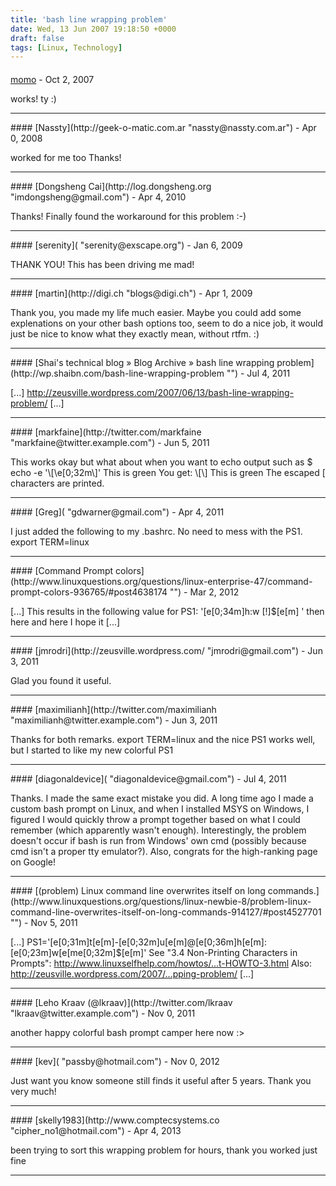 ```yaml
---
title: 'bash line wrapping problem'
date: Wed, 13 Jun 2007 19:18:50 +0000
draft: false
tags: [Linux, Technology]
---
```



#### 
[momo]( "nbeyhurst@gmail.com") - <time datetime="2007-10-30 11:51:51">Oct 2, 2007</time>

works! ty :)
<hr />
#### 
[Nassty](http://geek-o-matic.com.ar "nassty@nassty.com.ar") - <time datetime="2008-04-27 03:04:16">Apr 0, 2008</time>

worked for me too Thanks!
<hr />
#### 
[Dongsheng Cai](http://log.dongsheng.org "imdongsheng@gmail.com") - <time datetime="2010-04-29 04:42:29">Apr 4, 2010</time>

Thanks! Finally found the workaround for this problem :-)
<hr />
#### 
[serenity]( "serenity@exscape.org") - <time datetime="2009-01-31 12:13:23">Jan 6, 2009</time>

THANK YOU! This has been driving me mad!
<hr />
#### 
[martin](http://digi.ch "blogs@digi.ch") - <time datetime="2009-04-06 17:36:20">Apr 1, 2009</time>

Thank you, you made my life much easier. Maybe you could add some explenations on your other bash options too, seem to do a nice job, it would just be nice to know what they exactly mean, without rtfm. :)
<hr />
#### 
[Shai&#039;s technical blog &raquo; Blog Archive &raquo; bash line wrapping problem](http://wp.shaibn.com/bash-line-wrapping-problem "") - <time datetime="2011-07-14 08:58:18">Jul 4, 2011</time>

\[...\] http://zeusville.wordpress.com/2007/06/13/bash-line-wrapping-problem/ \[...\]
<hr />
#### 
[markfaine](http://twitter.com/markfaine "markfaine@twitter.example.com") - <time datetime="2011-06-17 10:41:09">Jun 5, 2011</time>

This works okay but what about when you want to echo output such as $ echo -e '\\\[\\e\[0;32m\\\]' This is green You get: \\\[\\\] This is green The escaped \[ characters are printed.
<hr />
#### 
[Greg]( "gdwarner@gmail.com") - <time datetime="2011-04-28 14:02:27">Apr 4, 2011</time>

I just added the following to my .bashrc. No need to mess with the PS1. export TERM=linux
<hr />
#### 
[Command Prompt colors](http://www.linuxquestions.org/questions/linux-enterprise-47/command-prompt-colors-936765/#post4638174 "") - <time datetime="2012-03-27 19:44:19">Mar 2, 2012</time>

\[...\] This results in the following value for PS1: '\[e\[0;34m\]h:w \[!\]$\[e\[m\] ' then here and here I hope it \[...\]
<hr />
#### 
[jmrodri](http://zeusville.wordpress.com/ "jmrodri@gmail.com") - <time datetime="2011-06-15 22:40:44">Jun 3, 2011</time>

Glad you found it useful.
<hr />
#### 
[maximilianh](http://twitter.com/maximilianh "maximilianh@twitter.example.com") - <time datetime="2011-06-15 14:46:15">Jun 3, 2011</time>

Thanks for both remarks. export TERM=linux and the nice PS1 works well, but I started to like my new colorful PS1
<hr />
#### 
[diagonaldevice]( "diagonaldevice@gmail.com") - <time datetime="2011-07-07 15:45:37">Jul 4, 2011</time>

Thanks. I made the same exact mistake you did. A long time ago I made a custom bash prompt on Linux, and when I installed MSYS on Windows, I figured I would quickly throw a prompt together based on what I could remember (which apparently wasn't enough). Interestingly, the problem doesn't occur if bash is run from Windows' own cmd (possibly because cmd isn't a proper tty emulator?). Also, congrats for the high-ranking page on Google!
<hr />
#### 
[(problem) Linux command line overwrites itself on long commands.](http://www.linuxquestions.org/questions/linux-newbie-8/problem-linux-command-line-overwrites-itself-on-long-commands-914127/#post4527701 "") - <time datetime="2011-11-18 14:33:09">Nov 5, 2011</time>

\[...\] PS1='\[e\[0;31m\]t\[e\[m\]-\[e\[0;32m\]u\[e\[m\]@\[e\[0;36m\]h\[e\[m\]:\[e\[0;23m\]w\[e\[me\[0;32m\]$\[e\[m\]' See "3.4 Non-Printing Characters in Prompts": http://www.linuxselfhelp.com/howtos/...t-HOWTO-3.html Also: http://zeusville.wordpress.com/2007/...pping-problem/ \[...\]
<hr />
#### 
[Leho Kraav (@lkraav)](http://twitter.com/lkraav "lkraav@twitter.example.com") - <time datetime="2011-11-20 10:41:08">Nov 0, 2011</time>

another happy colorful bash prompt camper here now :>
<hr />
#### 
[kev]( "passby@hotmail.com") - <time datetime="2012-11-18 12:17:33">Nov 0, 2012</time>

Just want you know someone still finds it useful after 5 years. Thank you very much!
<hr />
#### 
[skelly1983](http://www.comptecsystems.co "cipher_no1@hotmail.com") - <time datetime="2013-04-18 15:52:43">Apr 4, 2013</time>

been trying to sort this wrapping problem for hours, thank you worked just fine
<hr />
